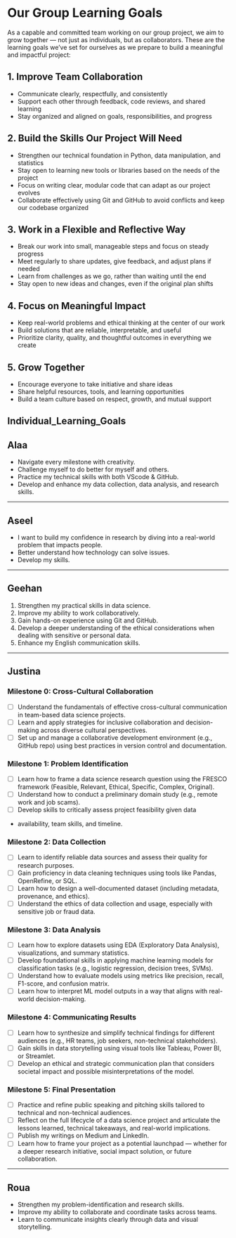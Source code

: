 # Our Group Learning Goals

As a capable and committed team working on our group project, we aim to grow
together — not just as individuals, but as collaborators. These are the
learning goals we’ve set for ourselves as we prepare to build a meaningful and
impactful project:

## 1. Improve Team Collaboration

- Communicate clearly, respectfully, and consistently  
- Support each other through feedback, code reviews, and shared learning  
- Stay organized and aligned on goals, responsibilities, and progress  

## 2. Build the Skills Our Project Will Need

- Strengthen our technical foundation in Python, data manipulation, and
  statistics  
- Stay open to learning new tools or libraries based on the needs of the
  project  
- Focus on writing clear, modular code that can adapt as our project evolves  
- Collaborate effectively using Git and GitHub to avoid conflicts and keep our
  codebase organized  

## 3. Work in a Flexible and Reflective Way

- Break our work into small, manageable steps and focus on steady progress  
- Meet regularly to share updates, give feedback, and adjust plans if needed  
- Learn from challenges as we go, rather than waiting until the end  
- Stay open to new ideas and changes, even if the original plan shifts  

## 4. Focus on Meaningful Impact

- Keep real-world problems and ethical thinking at the center of our work  
- Build solutions that are reliable, interpretable, and useful  
- Prioritize clarity, quality, and thoughtful outcomes in everything we create  

## 5. Grow Together

- Encourage everyone to take initiative and share ideas  
- Share helpful resources, tools, and learning opportunities  
- Build a team culture based on respect, growth, and mutual support

## Individual_Learning_Goals

## Alaa

- Navigate every milestone with creativity.
- Challenge myself to do better for myself and others.
- Practice my technical skills with both VScode & GitHub.
- Develop and enhance my data collection, data analysis, and research skills.

---

## Aseel

- I want to build my confidence in research by diving into a real-world problem
  that impacts people.
- Better understand how technology can solve issues.
- Develop my skills.

---

## Geehan

1. Strengthen my practical skills in data science.
2. Improve my ability to work collaboratively.
3. Gain hands-on experience using Git and GitHub.
4. Develop a deeper understanding of the ethical considerations
   when dealing with sensitive or personal data.
5. Enhance my English communication skills.

---

## Justina

### Milestone 0: Cross-Cultural Collaboration

- [ ] Understand the fundamentals of effective cross-cultural communication in
      team-based data science projects.
- [ ] Learn and apply strategies for inclusive collaboration and decision-making
      across diverse cultural perspectives.
- [ ] Set up and manage a collaborative development environment
      (e.g., GitHub repo) using best practices in version control and documentation.

### Milestone 1: Problem Identification

- [ ] Learn how to frame a data science research question using the FRESCO framework
      (Feasible, Relevant, Ethical, Specific, Complex, Original).
- [ ] Understand how to conduct a preliminary domain study
     (e.g., remote work and job scams).
- [ ] Develop skills to critically assess project feasibility given data
- availability, team skills, and timeline.

### Milestone 2: Data Collection

- [ ] Learn to identify reliable data sources and assess their
      quality for research purposes.
- [ ] Gain proficiency in data cleaning techniques using tools like
      Pandas, OpenRefine, or SQL.
- [ ] Learn how to design a well-documented dataset
      (including metadata, provenance, and ethics).
- [ ] Understand the ethics of data collection and usage, especially with
      sensitive job or fraud data.

### Milestone 3: Data Analysis

- [ ] Learn how to explore datasets using EDA (Exploratory Data Analysis),
      visualizations, and summary statistics.
- [ ] Develop foundational skills in applying machine learning models for
      classification tasks (e.g., logistic regression, decision trees, SVMs).
- [ ] Understand how to evaluate models using metrics like precision,
      recall, F1-score, and confusion matrix.
- [ ] Learn how to interpret ML model outputs in a way that aligns
       with real-world decision-making.

### Milestone 4: Communicating Results

- [ ] Learn how to synthesize and simplify technical findings for different audiences
      (e.g., HR teams, job seekers, non-technical stakeholders).
- [ ] Gain skills in data storytelling using visual tools
      like Tableau, Power BI, or Streamlet.
- [ ] Develop an ethical and strategic communication plan that considers societal
      impact and possible misinterpretations of the model.

### Milestone 5: Final Presentation

- [ ] Practice and refine public speaking and pitching skills tailored to
      technical and non-technical audiences.
- [ ] Reflect on the full lifecycle of a data science project and articulate
      the lessons learned, technical takeaways, and real-world implications.
- [ ] Publish my writings on Medium and LinkedIn.
- [ ] Learn how to frame your project as a potential launchpad — whether for
      a deeper research initiative, social impact solution, or future collaboration.

---

## Roua

- Strengthen my problem-identification and research skills.
- Improve my ability to collaborate and coordinate tasks across teams.
- Learn to communicate insights clearly through data and visual storytelling.
